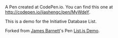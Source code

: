 A Pen created at CodePen.io. You can find this one at http://codepen.io/jiashengc/pen/MyWdeY.

 This is a demo for the Initiative Database List.

Forked from [James Barnett](http://codepen.io/jamesbarnett/)'s Pen [List.js Demo](http://codepen.io/jamesbarnett/pen/kcwzq/).
